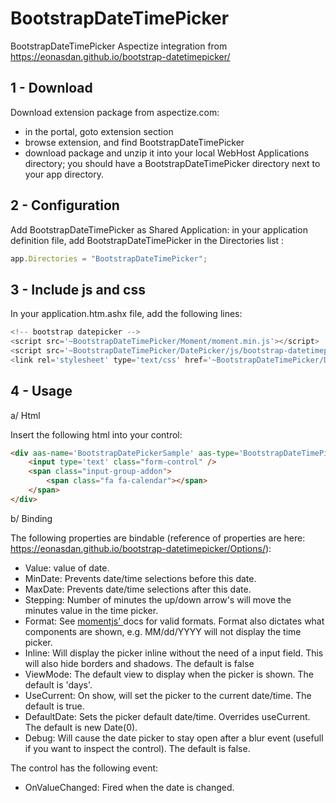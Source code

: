 # BootstrapDateTimePicker
BootstrapDateTimePicker Aspectize integration from https://eonasdan.github.io/bootstrap-datetimepicker/

## 1 - Download

Download extension package from aspectize.com:
- in the portal, goto extension section
- browse extension, and find BootstrapDateTimePicker
- download package and unzip it into your local WebHost Applications directory; you should have a BootstrapDateTimePicker directory next to your app directory.

## 2 - Configuration

Add BootstrapDateTimePicker as Shared Application: in your application definition file, add BootstrapDateTimePicker in the Directories list :
```javascript
app.Directories = "BootstrapDateTimePicker";
```

## 3 - Include js and css

In your application.htm.ashx file, add the following lines:
```javascript
<!-- bootstrap datepicker -->
<script src='~BootstrapDateTimePicker/Moment/moment.min.js'></script>
<script src='~BootstrapDateTimePicker/DatePicker/js/bootstrap-datetimepicker.min.js'></script>
<link rel='stylesheet' type='text/css' href='~BootstrapDateTimePicker/DatePicker/css/bootstrap-datetimepicker.min.css' />
```

## 4 - Usage

a/ Html

Insert the following html into your control:
```html
<div aas-name='BootstrapDatePickerSample' aas-type='BootstrapDateTimePicker.BootstrapDateTimePicker' class='input-group date'>
    <input type='text' class="form-control" />
    <span class="input-group-addon">
        <span class="fa fa-calendar"></span>
    </span>
</div>
```
    
b/ Binding

The following properties are bindable (reference of properties are here: https://eonasdan.github.io/bootstrap-datetimepicker/Options/):
- Value: value of date.
- MinDate: Prevents date/time selections before this date.
- MaxDate: Prevents date/time selections after this date.
- Stepping: Number of minutes the up/down arrow's will move the minutes value in the time picker.
- Format: See [momentjs' ](http://momentjs.com/docs/#/displaying/format/) docs for valid formats. Format also dictates what components are shown, e.g. MM/dd/YYYY will not display the time picker.
- Inline: Will display the picker inline without the need of a input field. This will also hide borders and shadows. The default is false
- ViewMode: The default view to display when the picker is shown. The default is 'days'.
- UseCurrent: On show, will set the picker to the current date/time. The default is true.
- DefaultDate: Sets the picker default date/time. Overrides useCurrent. The default is new Date(0).
- Debug: Will cause the date picker to stay open after a blur event (usefull if you want to inspect the control). The default is false.

The control has the following event:
- OnValueChanged: Fired when the date is changed.


